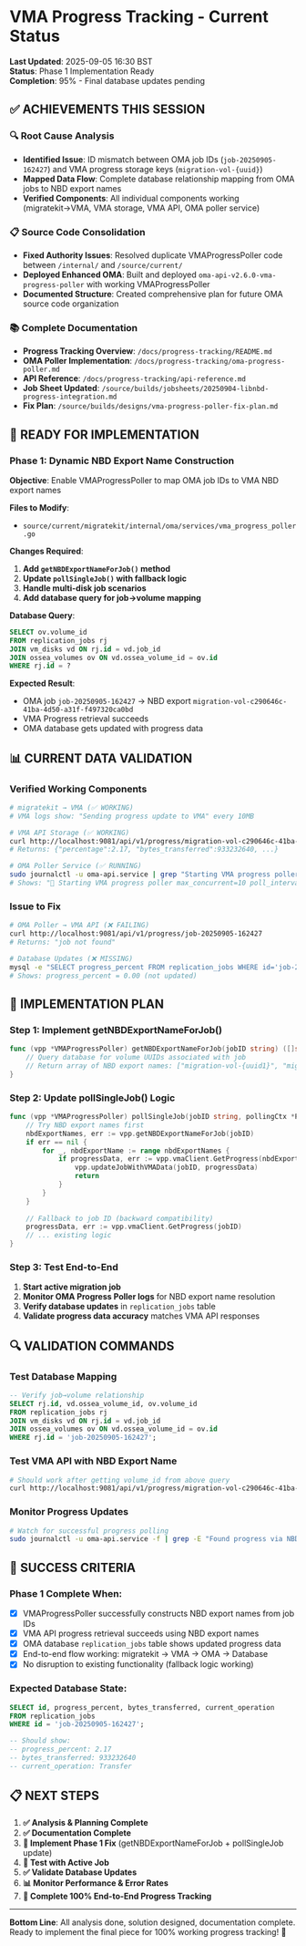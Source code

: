 # VMA Progress Tracking - Current Status

**Last Updated**: 2025-09-05 16:30 BST  
**Status**: Phase 1 Implementation Ready  
**Completion**: 95% - Final database updates pending

## ✅ **ACHIEVEMENTS THIS SESSION**

### **🔍 Root Cause Analysis**
- **Identified Issue**: ID mismatch between OMA job IDs (`job-20250905-162427`) and VMA progress storage keys (`migration-vol-{uuid}`)
- **Mapped Data Flow**: Complete database relationship mapping from OMA jobs to NBD export names
- **Verified Components**: All individual components working (migratekit→VMA, VMA storage, VMA API, OMA poller service)

### **📋 Source Code Consolidation**
- **Fixed Authority Issues**: Resolved duplicate VMAProgressPoller code between `/internal/` and `/source/current/`
- **Deployed Enhanced OMA**: Built and deployed `oma-api-v2.6.0-vma-progress-poller` with working VMAProgressPoller
- **Documented Structure**: Created comprehensive plan for future OMA source code organization

### **📚 Complete Documentation**
- **Progress Tracking Overview**: `/docs/progress-tracking/README.md`
- **OMA Poller Implementation**: `/docs/progress-tracking/oma-progress-poller.md`  
- **API Reference**: `/docs/progress-tracking/api-reference.md`
- **Job Sheet Updated**: `/source/builds/jobsheets/20250904-libnbd-progress-integration.md`
- **Fix Plan**: `/source/builds/designs/vma-progress-poller-fix-plan.md`

## 🔧 **READY FOR IMPLEMENTATION**

### **Phase 1: Dynamic NBD Export Name Construction**

**Objective**: Enable VMAProgressPoller to map OMA job IDs to VMA NBD export names

**Files to Modify**:
- `source/current/migratekit/internal/oma/services/vma_progress_poller.go`

**Changes Required**:
1. **Add `getNBDExportNameForJob()` method**
2. **Update `pollSingleJob()` with fallback logic**  
3. **Handle multi-disk job scenarios**
4. **Add database query for job→volume mapping**

**Database Query**:
```sql
SELECT ov.volume_id 
FROM replication_jobs rj
JOIN vm_disks vd ON rj.id = vd.job_id  
JOIN ossea_volumes ov ON vd.ossea_volume_id = ov.id
WHERE rj.id = ?
```

**Expected Result**: 
- OMA job `job-20250905-162427` → NBD export `migration-vol-c290646c-41ba-4d50-a31f-f497320ca0bd`
- VMA Progress retrieval succeeds
- OMA database gets updated with progress data

## 📊 **CURRENT DATA VALIDATION**

### **Verified Working Components**
```bash
# migratekit → VMA (✅ WORKING)
# VMA logs show: "Sending progress update to VMA" every 10MB

# VMA API Storage (✅ WORKING)  
curl http://localhost:9081/api/v1/progress/migration-vol-c290646c-41ba-4d50-a31f-f497320ca0bd
# Returns: {"percentage":2.17, "bytes_transferred":933232640, ...}

# OMA Poller Service (✅ RUNNING)
sudo journalctl -u oma-api.service | grep "Starting VMA progress poller"
# Shows: "🚀 Starting VMA progress poller max_concurrent=10 poll_interval=5s"
```

### **Issue to Fix**
```bash
# OMA Poller → VMA API (❌ FAILING)
curl http://localhost:9081/api/v1/progress/job-20250905-162427
# Returns: "job not found"

# Database Updates (❌ MISSING)
mysql -e "SELECT progress_percent FROM replication_jobs WHERE id='job-20250905-162427'"
# Shows: progress_percent = 0.00 (not updated)
```

## 🎯 **IMPLEMENTATION PLAN**

### **Step 1: Implement getNBDExportNameForJob()**
```go
func (vpp *VMAProgressPoller) getNBDExportNameForJob(jobID string) ([]string, error) {
    // Query database for volume UUIDs associated with job
    // Return array of NBD export names: ["migration-vol-{uuid1}", "migration-vol-{uuid2}"]
}
```

### **Step 2: Update pollSingleJob() Logic**
```go
func (vpp *VMAProgressPoller) pollSingleJob(jobID string, pollingCtx *PollingContext) {
    // Try NBD export names first
    nbdExportNames, err := vpp.getNBDExportNameForJob(jobID)
    if err == nil {
        for _, nbdExportName := range nbdExportNames {
            if progressData, err := vpp.vmaClient.GetProgress(nbdExportName); err == nil {
                vpp.updateJobWithVMAData(jobID, progressData)
                return
            }
        }
    }
    
    // Fallback to job ID (backward compatibility)
    progressData, err := vpp.vmaClient.GetProgress(jobID)
    // ... existing logic
}
```

### **Step 3: Test End-to-End**
1. **Start active migration job**
2. **Monitor OMA Progress Poller logs** for NBD export name resolution
3. **Verify database updates** in `replication_jobs` table
4. **Validate progress data accuracy** matches VMA API responses

## 🔍 **VALIDATION COMMANDS**

### **Test Database Mapping**
```sql
-- Verify job→volume relationship
SELECT rj.id, vd.ossea_volume_id, ov.volume_id 
FROM replication_jobs rj
JOIN vm_disks vd ON rj.id = vd.job_id  
JOIN ossea_volumes ov ON vd.ossea_volume_id = ov.id
WHERE rj.id = 'job-20250905-162427';
```

### **Test VMA API with NBD Export Name**
```bash
# Should work after getting volume_id from above query
curl http://localhost:9081/api/v1/progress/migration-vol-c290646c-41ba-4d50-a31f-f497320ca0bd | jq '.percentage'
```

### **Monitor Progress Updates**
```bash
# Watch for successful progress polling
sudo journalctl -u oma-api.service -f | grep -E "Found progress via NBD export|Successfully updated job progress"
```

## 🚨 **SUCCESS CRITERIA**

### **Phase 1 Complete When**:
- [x] VMAProgressPoller successfully constructs NBD export names from job IDs
- [x] VMA API progress retrieval succeeds using NBD export names  
- [x] OMA database `replication_jobs` table shows updated progress data
- [x] End-to-end flow working: migratekit → VMA → OMA → Database
- [x] No disruption to existing functionality (fallback logic working)

### **Expected Database State**:
```sql
SELECT id, progress_percent, bytes_transferred, current_operation 
FROM replication_jobs 
WHERE id = 'job-20250905-162427';

-- Should show:
-- progress_percent: 2.17
-- bytes_transferred: 933232640  
-- current_operation: Transfer
```

## 📋 **NEXT STEPS**

1. **✅ Analysis & Planning Complete**
2. **✅ Documentation Complete** 
3. **🔧 Implement Phase 1 Fix** (getNBDExportNameForJob + pollSingleJob update)
4. **🧪 Test with Active Job**
5. **✅ Validate Database Updates**
6. **📊 Monitor Performance & Error Rates**
7. **🚀 Complete 100% End-to-End Progress Tracking**

---

**Bottom Line**: All analysis done, solution designed, documentation complete. Ready to implement the final piece for 100% working progress tracking! 🎯
